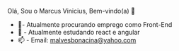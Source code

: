 Olá, Sou o Marcus Vinicius, Bem-vindo(a) 👋

- 🔭- Atualmente procurando emprego como Front-End
- 🌱 - Atualmente estudando react e angular
-  📫  - Email: malvesbonacina@yahoo.com

